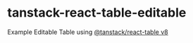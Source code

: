 # tanstack-react-table-editable

Example Editable Table using [@tanstack/react-table v8](https://tanstack.com/table/v8)
